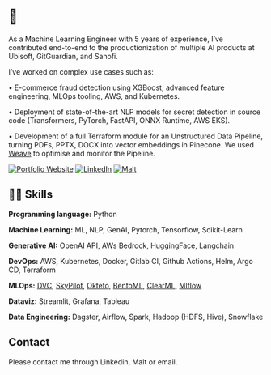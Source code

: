 # 👋

As a Machine Learning Engineer with 5 years of experience, I’ve contributed end-to-end to the productionization of multiple AI products at Ubisoft, GitGuardian, and Sanofi.

I’ve worked on complex use cases such as:

 • E-commerce fraud detection using XGBoost, advanced feature engineering, MLOps tooling, AWS, and Kubernetes.
 
 • Deployment of state-of-the-art NLP models for secret detection in source code (Transformers, PyTorch, FastAPI, ONNX Runtime, AWS EKS).
 
 • Development of a full Terraform module for an Unstructured Data Pipeline, turning PDFs, PPTX, DOCX into vector embeddings in Pinecone. We used [Weave](https://weave-docs.wandb.ai) to optimise and monitor the Pipeline.
 
<a href="https://michaelromagne.github.io/" target="_blank"><img alt="Portfolio Website" src="https://img.shields.io/badge/Portfolio%20Website-%2312100E.svg?&style=for-the-badge&logoColor=blue" /></a> 
<a href="https://www.linkedin.com/in/michael-romagne/" target="_blank"><img alt="LinkedIn" src="https://img.shields.io/badge/linkedin-%230077B5.svg?&style=for-the-badge&logo=linkedin&logoColor=white" /></a>
<a href="https://www.malt.fr/profile/michaelromagne" target="_blank"><img alt="Malt" src="https://img.shields.io/badge/Malt-FC5757?logo=malt&logoColor=fff&style=for-the-badge" /></a>

## 👨‍🔬 Skills

**Programming language:** Python

**Machine Learning:** ML, NLP, GenAI, Pytorch, Tensorflow, Scikit-Learn

**Generative AI:** OpenAI API, AWs Bedrock, HuggingFace, Langchain

**DevOps:** AWS, Kubernetes, Docker, Gitlab CI, Github Actions, Helm, Argo CD, Terraform

**MLOps:** [DVC](https://github.com/iterative/dvc), [SkyPilot](https://github.com/skypilot-org/skypilot), [Okteto](https://github.com/okteto/okteto), [BentoML](https://github.com/bentoml/BentoML), [ClearML](https://github.com/allegroai/clearml), [Mlflow](https://github.com/mlflow/mlflow)

**Dataviz:** Streamlit, Grafana, Tableau

**Data Engineering:** Dagster, Airflow, Spark, Hadoop (HDFS, Hive), Snowflake

## Contact

Please contact me through Linkedin, Malt or email.
